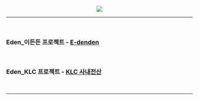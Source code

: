 <p align="center"><img src="https://user-images.githubusercontent.com/58081455/195552329-0adbc404-6e2e-4f10-81d0-a842806f6a07.jpg"></p>

---
<br />



### Eden_이든든 프로젝트 - [E-denden](https://github.com/EdenFN/Eden_Common)
<br />

### Eden_KLC 프로젝트 - [KLC 사내전산](https://github.com/EdenFN/KLC_Common)
<br />

---
